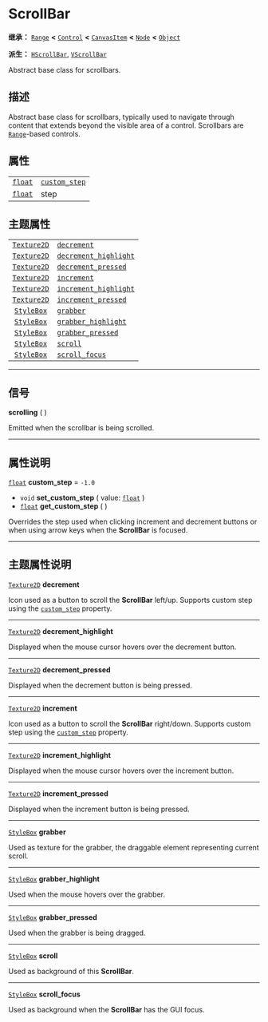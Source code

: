<!-- ⚠ 请勿编辑本文件 ⚠ -->
<!-- 本文档使用脚本从 WeDot 引擎源码仓库生成。 -->
<!-- 生成脚本：https://github.com/WeDot-Engine/WeDot/tree/4.3/doc/tools/make_md.py； -->
<!-- 原文件：https://github.com/WeDot-Engine/WeDot/tree/4.3/doc/classes/ScrollBar.xml。 -->

<div id="_class_scrollbar"></div>

# ScrollBar

**继承：** [`Range`](class_range.md) **<** [`Control`](class_control.md) **<** [`CanvasItem`](class_canvasitem.md) **<** [`Node`](class_node.md) **<** [`Object`](class_object.md)

**派生：** [`HScrollBar`](class_hscrollbar.md), [`VScrollBar`](class_vscrollbar.md)

Abstract base class for scrollbars.

## 描述

Abstract base class for scrollbars, typically used to navigate through content that extends beyond the visible area of a control. Scrollbars are [`Range`](class_range.md)-based controls.

## 属性

|||
|:-:|:--|
| [`float`](class_float.md) | [`custom_step`](#class_scrollbar_property_custom_step) | ``-1.0``                                                  |
| [`float`](class_float.md) | step                                                   | ``0.0`` (overrides [`Range`](#class_range_property_step)) |

## 主题属性

|||
|:-:|:--|
| [`Texture2D`](class_texture2d.md) | [`decrement`](#class_scrollbar_theme_icon_decrement)                     |
| [`Texture2D`](class_texture2d.md) | [`decrement_highlight`](#class_scrollbar_theme_icon_decrement_highlight) |
| [`Texture2D`](class_texture2d.md) | [`decrement_pressed`](#class_scrollbar_theme_icon_decrement_pressed)     |
| [`Texture2D`](class_texture2d.md) | [`increment`](#class_scrollbar_theme_icon_increment)                     |
| [`Texture2D`](class_texture2d.md) | [`increment_highlight`](#class_scrollbar_theme_icon_increment_highlight) |
| [`Texture2D`](class_texture2d.md) | [`increment_pressed`](#class_scrollbar_theme_icon_increment_pressed)     |
| [`StyleBox`](class_stylebox.md)   | [`grabber`](#class_scrollbar_theme_style_grabber)                        |
| [`StyleBox`](class_stylebox.md)   | [`grabber_highlight`](#class_scrollbar_theme_style_grabber_highlight)    |
| [`StyleBox`](class_stylebox.md)   | [`grabber_pressed`](#class_scrollbar_theme_style_grabber_pressed)        |
| [`StyleBox`](class_stylebox.md)   | [`scroll`](#class_scrollbar_theme_style_scroll)                          |
| [`StyleBox`](class_stylebox.md)   | [`scroll_focus`](#class_scrollbar_theme_style_scroll_focus)              |

<!-- rst-class:: classref-section-separator -->

---

## 信号

<div id="_class_class_scrollbar_signal_scrolling"></div>

**scrolling** ( ) <div id="class_scrollbar_signal_scrolling"></div>

Emitted when the scrollbar is being scrolled.

<!-- rst-class:: classref-section-separator -->

---

## 属性说明

<div id="_class_scrollbar_property_custom_step"></div>

[`float`](class_float.md) **custom_step** = ``-1.0`` <div id="class_scrollbar_property_custom_step"></div>

- `void` **set_custom_step** ( value: [`float`](class_float.md) )
- [`float`](class_float.md) **get_custom_step** ( )

Overrides the step used when clicking increment and decrement buttons or when using arrow keys when the **ScrollBar** is focused.

<!-- rst-class:: classref-section-separator -->

---

## 主题属性说明

<div id="_class_scrollbar_theme_icon_decrement"></div>

[`Texture2D`](class_texture2d.md) **decrement** <div id="class_scrollbar_theme_icon_decrement"></div>

Icon used as a button to scroll the **ScrollBar** left/up. Supports custom step using the [`custom_step`](#class_scrollbar_property_custom_step) property.

<!-- rst-class:: classref-item-separator -->

---

<div id="_class_scrollbar_theme_icon_decrement_highlight"></div>

[`Texture2D`](class_texture2d.md) **decrement_highlight** <div id="class_scrollbar_theme_icon_decrement_highlight"></div>

Displayed when the mouse cursor hovers over the decrement button.

<!-- rst-class:: classref-item-separator -->

---

<div id="_class_scrollbar_theme_icon_decrement_pressed"></div>

[`Texture2D`](class_texture2d.md) **decrement_pressed** <div id="class_scrollbar_theme_icon_decrement_pressed"></div>

Displayed when the decrement button is being pressed.

<!-- rst-class:: classref-item-separator -->

---

<div id="_class_scrollbar_theme_icon_increment"></div>

[`Texture2D`](class_texture2d.md) **increment** <div id="class_scrollbar_theme_icon_increment"></div>

Icon used as a button to scroll the **ScrollBar** right/down. Supports custom step using the [`custom_step`](#class_scrollbar_property_custom_step) property.

<!-- rst-class:: classref-item-separator -->

---

<div id="_class_scrollbar_theme_icon_increment_highlight"></div>

[`Texture2D`](class_texture2d.md) **increment_highlight** <div id="class_scrollbar_theme_icon_increment_highlight"></div>

Displayed when the mouse cursor hovers over the increment button.

<!-- rst-class:: classref-item-separator -->

---

<div id="_class_scrollbar_theme_icon_increment_pressed"></div>

[`Texture2D`](class_texture2d.md) **increment_pressed** <div id="class_scrollbar_theme_icon_increment_pressed"></div>

Displayed when the increment button is being pressed.

<!-- rst-class:: classref-item-separator -->

---

<div id="_class_scrollbar_theme_style_grabber"></div>

[`StyleBox`](class_stylebox.md) **grabber** <div id="class_scrollbar_theme_style_grabber"></div>

Used as texture for the grabber, the draggable element representing current scroll.

<!-- rst-class:: classref-item-separator -->

---

<div id="_class_scrollbar_theme_style_grabber_highlight"></div>

[`StyleBox`](class_stylebox.md) **grabber_highlight** <div id="class_scrollbar_theme_style_grabber_highlight"></div>

Used when the mouse hovers over the grabber.

<!-- rst-class:: classref-item-separator -->

---

<div id="_class_scrollbar_theme_style_grabber_pressed"></div>

[`StyleBox`](class_stylebox.md) **grabber_pressed** <div id="class_scrollbar_theme_style_grabber_pressed"></div>

Used when the grabber is being dragged.

<!-- rst-class:: classref-item-separator -->

---

<div id="_class_scrollbar_theme_style_scroll"></div>

[`StyleBox`](class_stylebox.md) **scroll** <div id="class_scrollbar_theme_style_scroll"></div>

Used as background of this **ScrollBar**.

<!-- rst-class:: classref-item-separator -->

---

<div id="_class_scrollbar_theme_style_scroll_focus"></div>

[`StyleBox`](class_stylebox.md) **scroll_focus** <div id="class_scrollbar_theme_style_scroll_focus"></div>

Used as background when the **ScrollBar** has the GUI focus.

[^virtual]: 本方法通常需要用户覆盖才能生效。
[^const]: 本方法无副作用，不会修改该实例的任何成员变量。
[^vararg]: 本方法除了能接受在此处描述的参数外，还能够继续接受任意数量的参数。
[^constructor]: 本方法用于构造某个类型。
[^static]: 调用本方法无需实例，可直接使用类名进行调用。
[^operator]: 本方法描述的是使用本类型作为左操作数的有效运算符。
[^bitfield]: 这个值是由下列位标志构成位掩码的整数。
[^void]: 无返回值。
